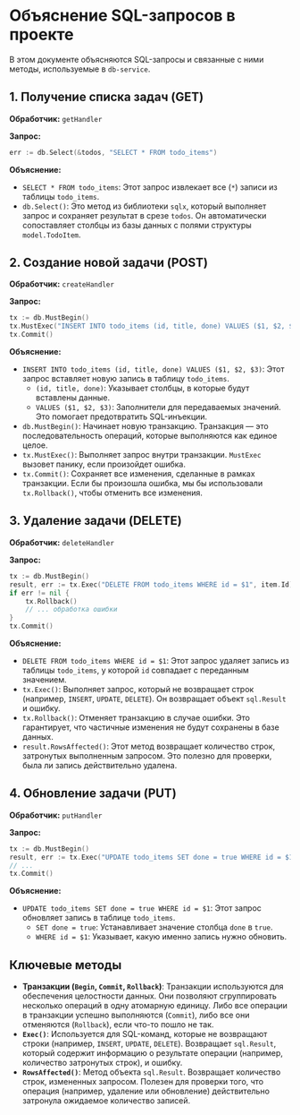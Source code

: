 # Объяснение SQL-запросов в проекте

В этом документе объясняются SQL-запросы и связанные с ними методы, используемые в `db-service`.

## 1. Получение списка задач (GET)

**Обработчик:** `getHandler`

**Запрос:**
```go
err := db.Select(&todos, "SELECT * FROM todo_items")
```

**Объяснение:**
*   `SELECT * FROM todo_items`: Этот запрос извлекает все (`*`) записи из таблицы `todo_items`.
*   `db.Select()`: Это метод из библиотеки `sqlx`, который выполняет запрос и сохраняет результат в срезе `todos`. Он автоматически сопоставляет столбцы из базы данных с полями структуры `model.TodoItem`.

## 2. Создание новой задачи (POST)

**Обработчик:** `createHandler`

**Запрос:**
```go
tx := db.MustBegin()
tx.MustExec("INSERT INTO todo_items (id, title, done) VALUES ($1, $2, $3)", uuid.New().String(), item.Title, false)
tx.Commit()
```

**Объяснение:**
*   `INSERT INTO todo_items (id, title, done) VALUES ($1, $2, $3)`: Этот запрос вставляет новую запись в таблицу `todo_items`.
    *   `(id, title, done)`: Указывает столбцы, в которые будут вставлены данные.
    *   `VALUES ($1, $2, $3)`: Заполнители для передаваемых значений. Это помогает предотвратить SQL-инъекции.
*   `db.MustBegin()`: Начинает новую транзакцию. Транзакция — это последовательность операций, которые выполняются как единое целое.
*   `tx.MustExec()`: Выполняет запрос внутри транзакции. `MustExec` вызовет панику, если произойдет ошибка.
*   `tx.Commit()`: Сохраняет все изменения, сделанные в рамках транзакции. Если бы произошла ошибка, мы бы использовали `tx.Rollback()`, чтобы отменить все изменения.

## 3. Удаление задачи (DELETE)

**Обработчик:** `deleteHandler`

**Запрос:**
```go
tx := db.MustBegin()
result, err := tx.Exec("DELETE FROM todo_items WHERE id = $1", item.Id)
if err != nil {
    tx.Rollback()
    // ... обработка ошибки
}
tx.Commit()
```

**Объяснение:**
*   `DELETE FROM todo_items WHERE id = $1`: Этот запрос удаляет запись из таблицы `todo_items`, у которой `id` совпадает с переданным значением.
*   `tx.Exec()`: Выполняет запрос, который не возвращает строк (например, `INSERT`, `UPDATE`, `DELETE`). Он возвращает объект `sql.Result` и ошибку.
*   `tx.Rollback()`: Отменяет транзакцию в случае ошибки. Это гарантирует, что частичные изменения не будут сохранены в базе данных.
*   `result.RowsAffected()`: Этот метод возвращает количество строк, затронутых выполненным запросом. Это полезно для проверки, была ли запись действительно удалена.

## 4. Обновление задачи (PUT)

**Обработчик:** `putHandler`

**Запрос:**
```go
tx := db.MustBegin()
result, err := tx.Exec("UPDATE todo_items SET done = true WHERE id = $1", item.Id)
// ...
tx.Commit()
```

**Объяснение:**
*   `UPDATE todo_items SET done = true WHERE id = $1`: Этот запрос обновляет запись в таблице `todo_items`.
    *   `SET done = true`: Устанавливает значение столбца `done` в `true`.
    *   `WHERE id = $1`: Указывает, какую именно запись нужно обновить.

## Ключевые методы

*   **Транзакции (`Begin`, `Commit`, `Rollback`)**: Транзакции используются для обеспечения целостности данных. Они позволяют сгруппировать несколько операций в одну атомарную единицу. Либо все операции в транзакции успешно выполняются (`Commit`), либо все они отменяются (`Rollback`), если что-то пошло не так.
*   **`Exec()`**: Используется для SQL-команд, которые не возвращают строки (например, `INSERT`, `UPDATE`, `DELETE`). Возвращает `sql.Result`, который содержит информацию о результате операции (например, количество затронутых строк), и ошибку.
*   **`RowsAffected()`**: Метод объекта `sql.Result`. Возвращает количество строк, измененных запросом. Полезен для проверки того, что операция (например, удаление или обновление) действительно затронула ожидаемое количество записей.
